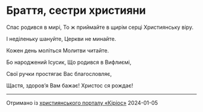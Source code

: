Браття, сестри християни
================================================================

Спас родився в мирі,
То ж приймайте в щирім серці
Християнську віру.

І неділеньку шануйте,
Церкви не минайте.

Кожен день моліться
Молитви читайте.

Бо народжений Ісусик,
Що родився в Вифлиємі,

Свої ручки простягає
Вас благословляє,

Щастя, здоров’я Вам бажає!
Христос ся рождає!

----------------------------------------------------------------

[джерело]: https://kyrios.org.ua/literature/vinchuvannya/6894-vinshuvannja-brattja-sestri-hristijani.html

Отримано із [християнського порталу «Кіріос»][джерело]
2024-01-05
